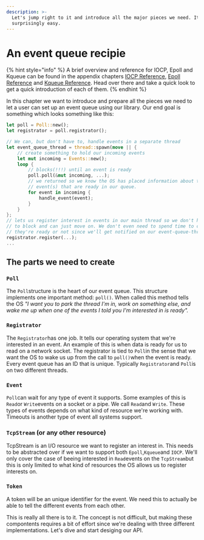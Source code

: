```yaml
---
description: >-
  Let's jump right to it and introduce all the major pieces we need. It's
  surprisingly easy.
---
```


# An event queue recipie

{% hint style="info" %}
A brief overview and reference for IOCP, Epoll and Kqueue can be found in the appendix chapters [IOCP Reference](appendix-1/iocp.md), [Epoll Reference](appendix-1/epoll.md) and [Kqueue Reference](appendix-1/kqueue.md). Head over there and take a quick look to get a quick introduction of each of them.
{% endhint %}

In this chapter we want to introduce and prepare all the pieces we need to let a user can set up an event queue using our library. Our end goal is something which looks something like this:

```rust
let poll = Poll::new();
let registrator = poll.registrator();

// We can, but don't have to, handle events in a separate thread
let event_queue_thread = thread::spawn(move || {
    // create something to hold our incoming events
    let mut incoming = Events::new();
    loop {
        // blocks(!!!) until an event is ready
        poll.poll(&mut incoming, ...);
        // we returned so we know the OS has placed information about the
        // event(s) that are ready in our queue.
        for event in incoming {
            handle_event(event);
        }
    }
};
// lets us register interest in events in our main thread so we don't have
// to block and can just move on. We don't even need to spend time to check if
// they're ready or not since we'll get notified on our event-queue-thread
registrator.register(...);
...
```

## The parts we need to create

### `Poll`

The `Poll`structure is the heart of our event queue. This structure implements one important method: `poll()`. When called this method tells the OS _"I want you to park the thread I'm in, work on something else, and wake me up when one of the events I told you I'm interested in is ready"._

### `Registrator`

The `Registrator`has one job. It tells our operating system that we're interested in an event. An example of this is when data is ready for us to read on a network socket. The registrator is tied to `Poll`in the sense that we want the OS to wake us up from the call to `poll()`when the event is ready. Every event queue has an ID that is unique. Typically `Registrator`and `Poll`is on two different threads.

### `Event`

`Poll`can wait for any type of event it supports. Some examples of this is `Read`or `Write`events on a socket or a pipe. We call `Read`and `Write`. These types of events depends on what kind of resource we're working with. Timeouts is another type of event all systems support.

### `TcpStream` \(or any other resource\)

TcpStream is an I/O resource we want to register an interest in. This needs to be abstracted over if we want to support both `Epoll`,`Kqueue`and `IOCP`. We'll only cover the case of beeing interested in `Read`events on the `TcpStream`but this is only limited to what kind of resources the OS allows us to register interests on.

### `Token`

A token will be an unique identifier for the event. We need this to actually be able to tell the different events from each other.

This is really all there is to it. The concept is not difficult, but making these compontents requires a bit of effort since we're dealing with three different implementations. Let's dive and start desiging our API.

